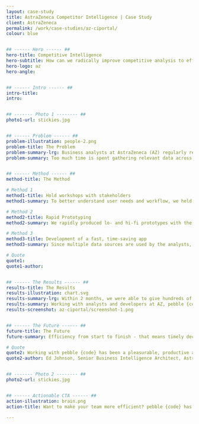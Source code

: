 ```yaml
---
layout: case-study
title: AstraZeneca Competitor Intelligence | Case Study
client: AstraZeneca
permalink: /work/case-studies/az-ciportal/
colour: blue


## ------ Hero ------ ##
hero-title: Competitive Intelligence
hero-subtitle: How can we radically improve competitive analysis to efficiently understand and report financial and clinical drug information?
hero-logo: az
hero-angle:


## ------ Intro ------ ##
intro-title:
intro:


## ------- Photo 1 -------- ##
photo1-url: stickies.jpg


## ------ Problem ------ ##
problem-illustration: people-2.png
problem-title: The Problem
problem-summary-lrg: Business analysts at AstraZeneca (AZ) regularly research and report on their competitors in order to help leaders understand which programs and product lines to prioritise.
problem-summary: Too much time is spent gathering relevant data across multiple sources, and that information is already outdated by the time leaders receive it.


## ------ Method ------ ##
method-title: The Method

# Method 1
method1-title: Hold workshops with stakeholders
method1-summary: To better understand user needs and workflow, we held several workshops with stakeholders.

# Method 2
method2-title: Rapid Prototyping
method2-summary: We rapidly produced lo- and hi-fi prototypes with the findings of our user research.

# Method 3
method3-title: Development of a fast, time-saving app
method3-summary: Since multiple data sources are used by the analysts, pebble developers worked with AZ developers to create a highly intuitive app that consolidates multiple sources into one interface.

# Quote
quote1:
quote1-author:


## ------ The Results ------ ##
results-title: The Results
results-illustration: chart.svg
results-summary-lrg: Within 2 months, we were able to give hundreds of analysts at AZ instant access to competitive data, that can be used to inform strategic decision making at the highest levels of the organisation.
results-summary: Working with analysts and developers at AZ, pebble {code} provided an efficient product that cuts hundreds of man-hours every month - time that can be better spent on analysis rather than stuck in the collection phase - therefore saving AZ valuable time and money.
results-screenshot: az-ciportal/screenshot-1.png


## ------ The Future ------ ##
future-title: The Future
future-summary: Efficiency from start to finish - that means timely decisions and more value for shareholders.

# Quote
quote2: Working with pebble {code} has been a pleasurable, productive and successful collaboration. Innovative, flexible, creative and responsive are all words I would use to describe pebble {code}. I look forward to hopefully being able to working with them again.
quote2-author: Ed Johnson, Senior Business Intelligence Architect, AstraZeneca


## ------- Photo 2 -------- ##
photo2-url: stickies.jpg


## ------ Actionable CTA ------ ##
action-illustration: brain.png
action-title: Want to make your team more efficient? pebble {code} has you covered.

---
```

